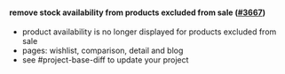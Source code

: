 #### remove stock availability from products excluded from sale ([#3667](https://github.com/shopsys/shopsys/pull/3667))

- product availability is no longer displayed for products excluded from sale
- pages: wishlist, comparison, detail and blog
- see #project-base-diff to update your project
